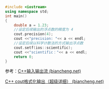 ```C++
#include <iostream>
using namespace std;
int main()
{
    double a = 1.23;
    //设定后续输出的浮点数的精度为 4
    cout.precision(4);
    cout <<"precision: "<< a << endl;
    //设定后续以科学计数法的方式输出浮点数
    cout.setf(ios::scientific);
    cout <<"scientific："<< a << endl;
    return 0;
}
```





参考：[C++输入输出流 (biancheng.net)](http://c.biancheng.net/cplus/50/)

[C++ cout格式化输出（超级详细） (biancheng.net)](http://c.biancheng.net/view/7578.html)